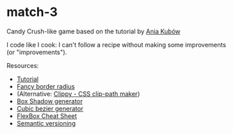 # match-3

Candy Crush-like game based on the tutorial by [Ania Kubów](https://www.javascriptgames.online/)


I code like I cook: I can't follow a recipe without making some improvements (or "improvements").

Resources:
* [Tutorial](https://www.youtube.com/watch?v=XD5sZWxwJUk)
* [Fancy border radius](https://9elements.github.io/fancy-border-radius/)
* (Alternative: [Clippy - CSS clip-path maker](https://bennettfeely.com/clippy/))
* [Box Shadow generator](https://html-css-js.com/css/generator/box-shadow/)
* [Cubic bezier generator](https://cubic-bezier.com/)
* [FlexBox Cheat Sheet](https://flexbox.malven.co/)
* [Semantic versioning](https://semver.org/)